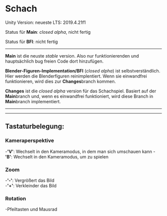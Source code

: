 # Schach

Unity Version: neueste LTS: 2019.4.21f1

Status für **Main**: *closed alpha*, nicht fertig

Status für **BFI**: nicht fertig

***

**Main** ist die neuste *stable* version. Also nur funktionierenden und hauptsächlich bug freien Code dort hinzufügen.

**Blender-Figuren-Implementation/BFI** (*closed alpha*) ist selbstverständlich. Hier werden die Blenderfiguren reinimplentiert. Wenn sie einwandfrei funktionieren, wird dies zur **Changes**branch kommen.

**Changes** ist die *closed alpha* version für das Schachspiel. Basiert auf der **Main**branch und, wenn es einwandfrei funktioniert, wird diese Branch in **Main**branch implementiert.

***
***

## **Tastaturbelegung:**
### Kameraperspektive
  -**'V'**:   Wechselt in den Kameramodus, in dem man sich umschauen kann 
  -**'B'**:   Wechselt in den Kameramodus, um zu spielen
  
### Zoom
  -**'-'**:   Vergrößert das Bild  
  -**'+'**:   Verkleinder das Bild
  
### Rotation
  -Pfeiltasten und Mausrad
  
